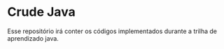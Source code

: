 # Crude Java 

Esse repositório irá conter os códigos implementados durante a trilha de aprendizado java.

